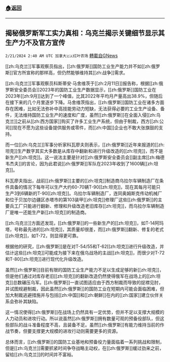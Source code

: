 ###  [:house:返回](README.md)
---


## 揭秘俄罗斯军工实力真相：乌克兰揭示关键细节显示其生产力不及官方宣传
`2/21/2024 2:40 AM UTC 加拿大🇨🇦红叶农场` [轉載自GNews](https://gnews.org/articles/2327449)

[[zh:乌克兰]]军事观察员指出，[[zh:俄罗斯]]国防工业生产能力并不如[[zh:俄罗斯]]官方所宣称的那样高，但仍然能够维持其[[zh:战争]]需求。

[[zh:乌克兰]]军事观察员科斯蒂安·马舍维茨于[[zh:2月11日]]报告称，根据[[zh:俄罗斯安全委员会]]2023年的国防工业生产数据显示，[[zh:俄罗斯]]国防工业在2023年[[zh:9月]]达到了一个峰值，比其2022年平均月产量高出38.9%，但随后在接下来的几个月里逐步下降。马舍维茨指出，[[zh:俄罗斯]]国防工业在诸多方面存在困难，比如无法弥补中高技能劳动力短缺，无法获得必要的工业生产设备、备件，无法维持国防工业生产的速度和广度，虽然[[zh:俄罗斯]]在全面入侵[[zh:乌克兰]]之前从[[zh:西方国家]]购买了许多工业生产系统，但由于制裁，西方[[zh:公司]]现在不愿为这些设备提供服务或零件，而[[zh:中国]]企业也不敢大张旗鼓的支持。

而一位[[zh:乌克兰]]军事分析家科瓦廖夫则表示，[[zh:俄罗斯]]近年来报道的[[zh:坦克]]生产数字其实大多数是从库存中翻新和进行升级改造的[[zh:坦克]]，而不是新生产[[zh:坦克]]。这一说法主要是针对[[zh:俄罗斯安全委员会]]副主席[[zh:梅德韦杰夫]]的言论，因为此君说[[zh:俄罗斯]]军队在2023年收到了1600辆[[zh:坦克]]。

科瓦廖夫指出，战前[[zh:俄罗斯]]主要的[[zh:坦克]]制造商乌拉尔车辆制造厂在条件具备的情况下每年可以生产大约60-70辆T-90[[zh:坦克]]，现在其每月可能只生产3到6辆新的T-90[[zh:坦克]]。乌拉尔车辆制造厂，连同奥姆斯克传动机械厂和位于贝加尔边疆区赤塔市的第103装甲[[zh:坦克]]修理厂这些[[zh:俄罗斯]]的主要兵工厂只能进行翻新、修理和升级改造老旧库存[[zh:坦克]]，而乌拉尔车辆制造厂是唯一还能生产新[[zh:坦克]]的制造商。

[[zh:乌克兰]]方面还发现，[[zh:俄罗斯]]的一些新生产的[[zh:坦克]]，如T-14阿玛塔，号称最先进的[[zh:坦克]]，其质量却很差，而[[zh:俄罗斯]]翻新、修复的老式[[zh:坦克]]，如T-72，则显得更可靠。

根据他的研究，[[zh:俄罗斯]]是在对T-54/55和T-62[[zh:坦克]]进行升级改造，并估计这些[[zh:坦克]]可能成为接下来在俄乌战场的主战[[zh:坦克]]，而很少对T-72和T-80[[zh:坦克]]进行现代化升级改造。

虽然[[zh:俄罗斯]]目前有限的国防工业生产能力不足以生成足够的新[[zh:坦克]]，但是他们通过对库存老旧[[zh:坦克]]的翻新改造仍然使得俄军在战场上的[[zh:坦克]]总数碾压乌军。[[zh:俄罗斯]]一直试图适应由于西方制裁而导致的捉襟见肘，并试图规避制裁，因此虽然[[zh:俄罗斯]]的国防工业在短期内可能会面临困难，但加大制裁逃避措施并与包括[[zh:中国]]和[[zh:朝鲜]]在内的[[zh:国家]]建立伙伴关系会弥补其缺陷。

这一情况使得[[zh:俄罗斯]]在战场上仍然具有一定优势，但并不足以支撑大规模的人力动员和进攻行动。所以说虽然[[zh:俄罗斯]]拥有数量可观的预备役部队，但这些部队的战斗准备程度不高，且装备不足。虽然[[zh:俄罗斯]]有能力维持当前的作战节奏，但要支撑更大规模的进攻行动则需要更多的资源。

总体而言，[[zh:俄罗斯]]的国防工业基地和预备役力量面临着一系列挑战和限制，但是[[zh:乌克兰]]需要抓紧时间争夺战略主动权，在[[zh:俄罗斯]]缓过劲来之前，留给[[zh:乌克兰]]的时间并不富裕。
